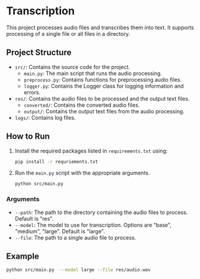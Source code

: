 # Transcription

This project processes audio files and transcribes them into text. It supports processing of a single file or all files in a directory.

## Project Structure

- `src/`: Contains the source code for the project.
  - `main.py`: The main script that runs the audio processing.
  - `preprocess.py`: Contains functions for preprocessing audio files.
  - `logger.py`: Contains the Logger class for logging information and errors.
- `res/`: Contains the audio files to be processed and the output text files.
  - `converted/`: Contains the converted audio files.
  - `output/`: Contains the output text files from the audio processing.
- `logs/`: Contains log files.

## How to Run

1. Install the required packages listed in `requirements.txt` using:
    ```bash
    pip install -r requriements.txt
    ```
2. Run the `main.py` script with the appropriate arguments.
    ```bash
    python src/main.py 

### Arguments

- `--path`: The path to the directory containing the audio files to process. Default is "res".
- `--model`: The model to use for transcription. Options are "base", "medium", "large". Default is "large".
- `--file`: The path to a single audio file to process.

## Example

```sh
python src/main.py  --model large --file res/audio.wav
``` 